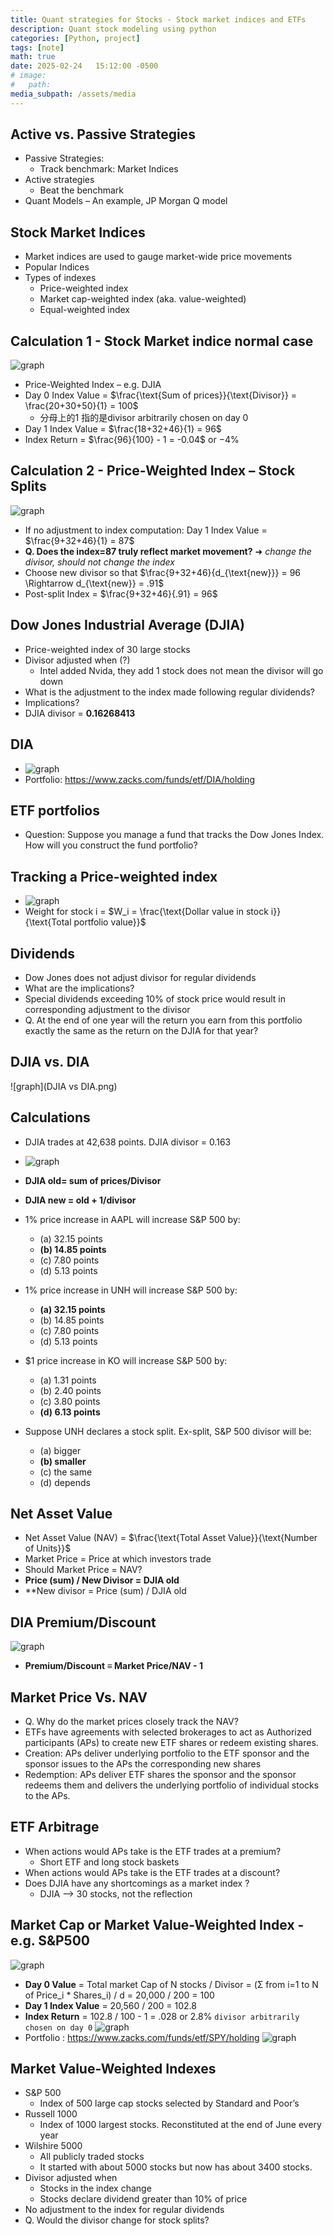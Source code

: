 ```yaml
---
title: Quant strategies for Stocks - Stock market indices and ETFs
description: Quant stock modeling using python
categories: [Python, project]
tags: [note]
math: true
date: 2025-02-24   15:12:00 -0500
# image:
#   path:
media_subpath: /assets/media
---
```

## Active vs. Passive Strategies
- Passive Strategies:
  - Track benchmark: Market Indices
- Active strategies
  - Beat the benchmark
- Quant Models – An example, JP Morgan Q model

## Stock Market Indices
- Market indices are used to gauge market-wide price movements
- Popular Indices
- Types of indexes
  - Price-weighted index
  - Market cap-weighted index (aka. value-weighted)
  - Equal-weighted index

## Calculation 1 - Stock Market indice normal case
![graph](indice.png)
  - Price-Weighted Index – e.g. DJIA
  - Day 0 Index Value = $\frac{\text{Sum of prices}}{\text{Divisor}} = \frac{20+30+50}{1} = 100$
    - 分母上的1 指的是divisor arbitrarily chosen on day 0
  - Day 1 Index Value = $\frac{18+32+46}{1} = 96$
  - Index Return = $\frac{96}{100} - 1 = -0.04$ or $-4\%$

## Calculation 2 - Price-Weighted Index – Stock Splits
![graph](split.png)
- If no adjustment to index computation: Day 1 Index Value = $\frac{9+32+46}{1} = 87$
- **Q. Does the index=87 truly reflect market movement?** ➜ *change the divisor, should not change the index*
- Choose new divisor so that $\frac{9+32+46}{d_{\text{new}}} = 96 \Rightarrow d_{\text{new}} = .91$
- Post-split Index = $\frac{9+32+46}{.91} = 96$



## Dow Jones Industrial Average (DJIA) 
- Price-weighted index of 30 large stocks
- Divisor adjusted when  (?)
  - Intel added Nvida, they add 1 stock does not mean the divisor will go down
- What is the adjustment to the index made following regular dividends?
- Implications?
- DJIA divisor = **0.16268413**

## DIA
- ![graph](DIA.png)
- Portfolio: https://www.zacks.com/funds/etf/DIA/holding


## ETF portfolios
- Question: Suppose you manage a fund that tracks the Dow Jones Index. How will you construct the fund portfolio?

## Tracking a Price-weighted index
- ![graph](track.png)
- Weight for stock i = $W_i = \frac{\text{Dollar value in stock i}}{\text{Total portfolio value}}$


## Dividends
- Dow Jones does not adjust divisor for regular dividends
- What are the implications?
- Special dividends exceeding 10% of stock price would result in corresponding adjustment to the divisor
- Q. At the end of one year will the return you earn from this portfolio exactly the same as the return on the DJIA for that year?

## DJIA vs. DIA
![graph](DJIA vs DIA.png)

## Calculations
- DJIA trades at 42,638 points. DJIA divisor = 0.163
- ![graph](DIAcal.png)
- **DJIA old= sum of prices/Divisor**
- **DJIA new = old + 1/divisor**
- 1% price increase in AAPL will increase S&P 500 by:
  - (a) 32.15 points
  - **(b) 14.85 points**
  - (c) 7.80 points
  - (d) 5.13 points

- 1% price increase in UNH will increase S&P 500 by:
  - **(a) 32.15 points**
  - (b) 14.85 points
  - (c) 7.80 points
  - (d) 5.13 points

- $1 price increase in KO will increase S&P 500 by:
  - (a) 1.31 points
  - (b) 2.40 points
  - (c) 3.80 points
  - **(d) 6.13 points**

- Suppose UNH declares a stock split. Ex-split, S&P 500 divisor will be:
  - (a) bigger
  - **(b) smaller**
  - (c) the same
  - (d) depends

## Net Asset Value
- Net Asset Value (NAV) = $\frac{\text{Total Asset Value}}{\text{Number of Units}}$
- Market Price = Price at which investors trade
- Should Market Price = NAV?
- **Price (sum) / New Divisor = DJIA old**
- **New divisor = Price (sum) / DJIA old

## DIA Premium/Discount
![graph](DIApremium.png)
- **Premium/Discount ≡ Market Price/NAV - 1**

## Market Price Vs. NAV
- Q.  Why do the market prices closely track the NAV? 
- ETFs have agreements with selected brokerages to act as Authorized participants (APs) to create new ETF shares or redeem existing shares. 
- Creation: APs deliver underlying portfolio to the ETF sponsor and the sponsor issues to the APs the corresponding new shares 
- Redemption: APs deliver ETF shares the sponsor and the sponsor redeems them and delivers the underlying portfolio of individual stocks to the APs. 

## ETF Arbitrage
- When actions would APs take is the ETF trades at a premium?
  - Short ETF and long stock baskets
- When actions would APs take is the ETF trades at a discount?
- Does DJIA have any shortcomings as a market index ?
  - DJIA --> 30 stocks, not the reflection 

## Market Cap or Market Value-Weighted Index - e.g. S&P500
![graph](marketcap.png)
- **Day 0 Value** = Total market Cap of N stocks / Divisor = (Σ from i=1 to N of Price_i * Shares_i) / d = 20,000 / 200 = 100
- **Day 1 Index Value** = 20,560 / 200 = 102.8
- **Index Return** = 102.8 / 100 - 1 = .028 or 2.8%
`divisor arbitrarily chosen on day 0`
![graph](SPY.png)
- Portfolio : https://www.zacks.com/funds/etf/SPY/holding
![graph](investment.png)

## Market Value-Weighted Indexes
- S&P 500 
  - Index of 500 large cap stocks selected by Standard and Poor’s
- Russell 1000
  - Index of 1000 largest stocks. Reconstituted at the end of June every year
- Wilshire 5000
  - All publicly traded stocks
  - It started with about 5000 stocks but now has about 3400 stocks. 
- Divisor adjusted when
  - Stocks in the index change
  - Stocks declare dividend greater than 10% of price
- No adjustment to the index for regular dividends
- Q. Would the divisor change for stock splits?
